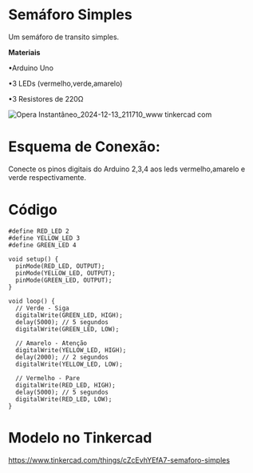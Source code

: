 # Semáforo Simples

Um semáforo de transito simples.

**Materiais**

•Arduino Uno

•3 LEDs (vermelho,verde,amarelo)

•3 Resistores de 220Ω

![Opera Instantâneo_2024-12-13_211710_www tinkercad com](https://github.com/user-attachments/assets/1ff23012-2d76-4476-9ba6-2ed0fbe9e772)

# Esquema de Conexão:

Conecte os pinos digitais do Arduino 2,3,4 aos leds vermelho,amarelo e verde respectivamente.

# Código

```
#define RED_LED 2
#define YELLOW_LED 3
#define GREEN_LED 4

void setup() {
  pinMode(RED_LED, OUTPUT);
  pinMode(YELLOW_LED, OUTPUT);
  pinMode(GREEN_LED, OUTPUT);
}

void loop() {
  // Verde - Siga
  digitalWrite(GREEN_LED, HIGH);
  delay(5000); // 5 segundos
  digitalWrite(GREEN_LED, LOW);

  // Amarelo - Atenção
  digitalWrite(YELLOW_LED, HIGH);
  delay(2000); // 2 segundos
  digitalWrite(YELLOW_LED, LOW);

  // Vermelho - Pare
  digitalWrite(RED_LED, HIGH);
  delay(5000); // 5 segundos
  digitalWrite(RED_LED, LOW);
}

```

# Modelo no Tinkercad

https://www.tinkercad.com/things/cZcEvhYEfA7-semaforo-simples
